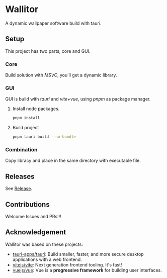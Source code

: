 # Wallitor

A dynamic wallpaper software build with tauri.

## Setup

This project has two parts, core and GUI.

### Core

Build solution with *MSVC*, you'll get a dynamic library.

### GUI

GUI is build with *tauri* and *vite+vue*, using *pnpm* as package manager.

1. Install node packages.

   ```bash
   pnpm install 
   ```
2. Build project

   ```bash
   pnpm tauri build --no-bundle
   ```

### Combination

Copy libracy and place in the same directory with executable file.

## Releases

See [Release](https://github.com/RogerChen2005/wallitor/releases).

## Contributions

Welcome Issues and PRs!!!

## Acknowledgement

Wallitor was based on these projects:

* [tauri-apps/tauri](https://github.com/tauri-apps/tauri): Build smaller, faster, and more secure desktop applications with a web frontend.
* [vitejs/vite](https://github.com/vitejs/vite): Next generation frontend tooling. It's fast!
* [vuejs/vue](https://github.com/vuejs/vue): Vue is a **progressive framework** for building user interfaces.
